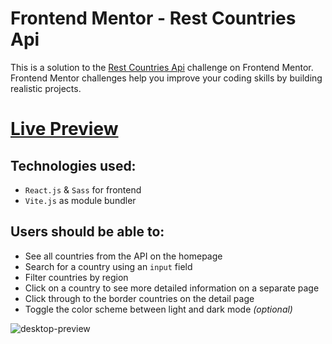 # Frontend Mentor - Rest Countries Api

This is a solution to the [Rest Countries Api](https://www.frontendmentor.io/solutions/rest-countries-api-Ta7eGVdw9N) challenge on Frontend Mentor. Frontend Mentor challenges help you improve your coding skills by building realistic projects.

# [Live Preview](https://rest-countries-api-v1.netlify.app/)

## Technologies used:

- `React.js` & `Sass` for frontend
- `Vite.js` as module bundler

## Users should be able to:

* See all countries from the API on the homepage
* Search for a country using an `input` field
* Filter countries by region
* Click on a country to see more detailed information on a separate page
* Click through to the border countries on the detail page
* Toggle the color scheme between light and dark mode *(optional)*

![desktop-preview](https://user-images.githubusercontent.com/110178135/230194558-57cc99f6-ae67-4a7f-bbd4-704abc18e0a5.jpg)

